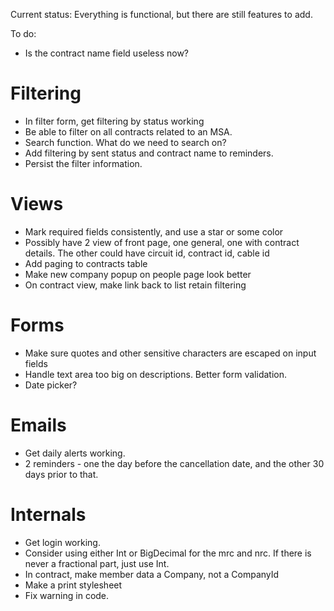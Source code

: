 Current status: Everything is functional, but there are still features to add.

To do:

* Is the contract name field useless now?

Filtering
=========
* In filter form, get filtering by status working
* Be able to filter on all contracts related to an MSA.
* Search function. What do we need to search on?
* Add filtering by sent status and contract name to reminders.
* Persist the filter information.

Views
=====
* Mark required fields consistently, and use a star or some color
* Possibly have 2 view of front page, one general, one with contract details. The other could have circuit id, contract id, cable id
* Add paging to contracts table
* Make new company popup on people page look better
* On contract view, make link back to list retain filtering

Forms
=====
* Make sure quotes and other sensitive characters are escaped on input fields
* Handle text area too big on descriptions. Better form validation.
* Date picker?

Emails
======
* Get daily alerts working.
* 2 reminders - one the day before the cancellation date, and the other 30 days prior to that.

Internals
=========
* Get login working.
* Consider using either Int or BigDecimal for the mrc and nrc. If there is never a fractional part, just use Int.
* In contract, make member data a Company, not a CompanyId
* Make a print stylesheet
* Fix warning in code.
